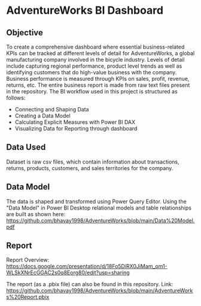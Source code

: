 # AdventureWorks BI Dashboard
## Objective
To create a comprehensive dashboard where essential business-related KPIs can be tracked at different levels of detail for AdventureWorks, a global manufacturing company involved in the bicycle industry. Levels of detail include capturing regional performance, product level trends as well as identifying customers that do high-value business with the company. Business performance is measured through KPIs on sales, profit, revenue, returns, etc. The entire business report is made from raw text files present in the repository. 
The BI workflow used in this project is structured as follows: 
- Connecting and Shaping Data
- Creating a Data Model
- Calculating Explicit Measures with Power BI DAX
- Visualizing Data for Reporting through dashboard

## Data Used
Dataset is raw csv files, which contain information about transactions, returns, products, customers, and sales territories for the company.

## Data Model
The data is shaped and transformed using Power Query Editor. Using the "Data Model" in Power BI Desktop relational models and table relationships are built as shown here: <u>https://github.com/bhavay1998/AdventureWorks/blob/main/Data%20Model.pdf</u>

## Report
Report Overview:
<u>https://docs.google.com/presentation/d/18Fo5DiRX0JiMam_om1-WLSkXNrEcGGAC2s0q8Eorg80/edit?usp=sharing</u>

The report (as a .pbix file) can also be found in this repository. Link:
<u>https://github.com/bhavay1998/AdventureWorks/blob/main/AdventureWorks%20Report.pbix</u>
